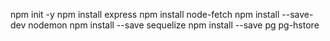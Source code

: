 npm init -y
npm install express
npm install node-fetch
npm install --save-dev nodemon
npm install --save sequelize
npm install --save pg pg-hstore